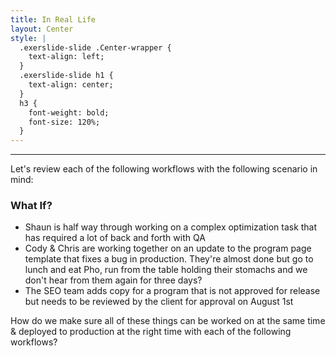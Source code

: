 ```yaml
---
title: In Real Life
layout: Center
style: |
  .exerslide-slide .Center-wrapper {
    text-align: left;
  }
  .exerslide-slide h1 {
    text-align: center;
  }
  h3 {
    font-weight: bold;
    font-size: 120%;
  }
---
```


---

Let's review each of the following workflows with the following scenario in mind:

### What If?

- Shaun is half way through working on a complex optimization task that has required a lot of back and forth with QA
- Cody & Chris are working together on an update to the program page template that fixes a bug in production.  They're almost done but go to lunch and eat Pho, run from the table holding their stomachs and we don't hear from them again for three days?
- The SEO team adds copy for a program that is not approved for release but needs to be reviewed by the client for approval on August 1st

How do we make sure all of these things can be worked on at the same time & deployed to production at the right time with each of the following workflows?
